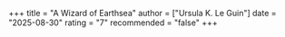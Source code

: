 +++
title = "A Wizard of Earthsea"
author = ["Ursula K. Le Guin"]
date = "2025-08-30"
rating = "7"
recommended = "false"
+++